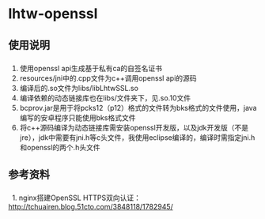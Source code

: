 # lhtw-openssl
## 使用说明
### 
   1. 使用openssl api生成基于私有ca的自签名证书
   2. resources/jni中的.cpp文件为c++调用openssl api的源码
   3. 编译后的.so文件为libs/libLhtwSSL.so
   4. 编译依赖的动态链接库也在libs/文件夹下，见.so.10文件
   5. bcprov.jar是用于将pcks12（p12）格式的文件转为bks格式的文件使用，java编写的安卓程序只能使用bks格式文件
   6. 将c++源码编译为动态链接库需安装openssl开发版，以及jdk开发版（不是jre），jdk中需要有jni.h等c头文件，我使用eclipse编译的，编译时需指定jni.h和openssl的两个.h头文件

## 参考资料
### 
   1. nginx搭建OpenSSL HTTPS双向认证：http://tchuairen.blog.51cto.com/3848118/1782945/
